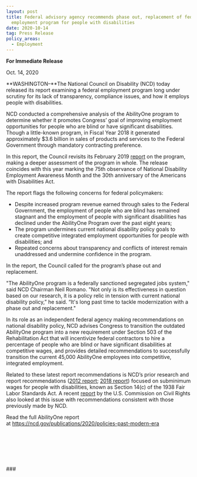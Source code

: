 ```yaml
---
layout: post
title: Federal advisory agency recommends phase out, replacement of federal
  employment program for people with disabilities
date: 2020-10-14
tag: Press Release
policy_areas:
  - Employment
---
```

**For Immediate Release**

Oct. 14, 2020

**WASHINGTON–**The National Council on Disability (NCD) today released its report examining a federal employment program long under scrutiny for its lack of transparency, compliance issues, and how it employs people with disabilities.

NCD conducted a comprehensive analysis of the AbilityOne program to determine whether it promotes Congress’ goal of improving employment opportunities for people who are blind or have significant disabilities. Though a little-known program, in Fiscal Year 2018 it generated approximately $3.6 billion in sales of products and services to the Federal Government through mandatory contracting preference.

In this report, the Council revisits its February 2019 [report](https://ncd.gov/publications/2019/cursory-look-abilityone) on the program, making a deeper assessment of the program in whole. The release coincides with this year marking the 75th observance of National Disability Employment Awareness Month and the 30th anniversary of the Americans with Disabilities Act.

The report flags the following concerns for federal policymakers:

* Despite increased program revenue earned through sales to the Federal Government, the employment of people who are blind has remained stagnant and the employment of people with significant disabilities has declined under the AbilityOne Program over the past eight years;
* The program undermines current national disability policy goals to create competitive integrated employment opportunities for people with disabilities; and
* Repeated concerns about transparency and conflicts of interest remain unaddressed and undermine confidence in the program.

In the report, the Council called for the program’s phase out and replacement.

"The AbilityOne program is a federally sanctioned segregated jobs system," said NCD Chairman Neil Romano. "Not only is its effectiveness in question based on our research, it is a policy relic in tension with current national disability policy,” he said. “It's long past time to tackle modernization with a phase out and replacement."

In its role as an independent federal agency making recommendations on national disability policy, NCD advises Congress to transition the outdated AbilityOne program into a new requirement under Section 503 of the Rehabilitation Act that will incentivize federal contractors to hire a percentage of people who are blind or have significant disabilities at competitive wages, and provides detailed recommendations to successfully transition the current 45,000 AbilityOne employees into competitive, integrated employment.

Related to these latest report recommendations is NCD’s prior research and report recommendations ([2012 report](https://ncd.gov/publications/2012/August232012); [2018 report](https://ncd.gov/publications/2018/new-deal-real-deal)) focused on subminimum wages for people with disabilities, known as Section 14(c) of the 1938 Fair Labor Standards Act. A recent [report](https://www.usccr.gov/pubs/briefing-reports/2020-09-17-Subminimum-Wages.php) by the U.S. Commission on Civil Rights also looked at this issue with recommendations consistent with those previously made by NCD.

Read the full AbilityOne report at <https://ncd.gov/publications/2020/policies-past-modern-era>

 

 

 

\###
